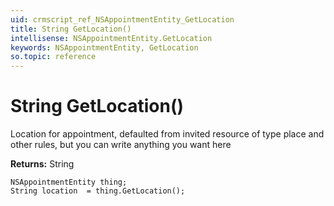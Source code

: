```yaml
---
uid: crmscript_ref_NSAppointmentEntity_GetLocation
title: String GetLocation()
intellisense: NSAppointmentEntity.GetLocation
keywords: NSAppointmentEntity, GetLocation
so.topic: reference
---
```


# String GetLocation()

Location for appointment, defaulted from invited resource of type place and other rules, but you can write anything you want here

**Returns:** String

```crmscript
NSAppointmentEntity thing;
String location  = thing.GetLocation();
```


